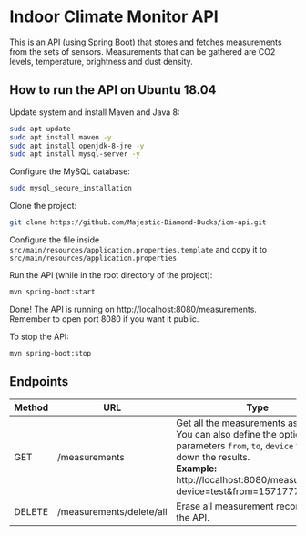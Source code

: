 # Indoor Climate Monitor API

This is an API (using Spring Boot) that stores and fetches measurements from the sets of sensors. Measurements that can be gathered 
are CO2 levels, temperature, brightness and dust density.

## How to run the API on Ubuntu 18.04

Update system and install Maven and Java 8:
```bash
sudo apt update
sudo apt install maven -y
sudo apt install openjdk-8-jre -y
sudo apt install mysql-server -y
```

Configure the MySQL database:
```bash
sudo mysql_secure_installation
```

Clone the project:
```bash
git clone https://github.com/Majestic-Diamond-Ducks/icm-api.git
```

Configure the file inside `src/main/resources/application.properties.template` and copy it to `src/main/resources/application.properties`

Run the API (while in the root directory of the project):
```bash
mvn spring-boot:start
```

Done! The API is running on http://localhost:8080/measurements.
Remember to open port 8080 if you want it public.

To stop the API:
```bash
mvn spring-boot:stop
```

## Endpoints

Method | URL | Type
------ | --- | ----
GET | /measurements | Get all the measurements as JSON. You can also define the optional parameters `from`, `to`, `device` to narrow down the results. <br> <b>Example:</b> http://localhost:8080/measurements?device=test&from=1571777668227
DELETE | /measurements/delete/all | Erase all measurement recorded in the API.
